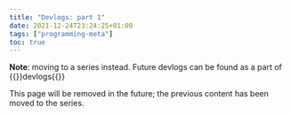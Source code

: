 ```yaml
---
title: "Devlogs: part 1"
date: 2021-12-24T23:24:25+01:00
tags: ["programming-meta"]
toc: true
---
```


**Note**: moving to a series instead. Future devlogs can be found as a part of {{<ser>}}devlogs{{</ser>}}

This page will be removed in the future; the previous content has been moved to the series.
